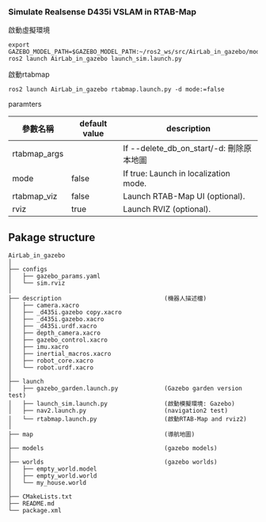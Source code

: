 ### Simulate Realsense D435i VSLAM in RTAB-Map  ###

啟動虛擬環境
```
export GAZEBO_MODEL_PATH=$GAZEBO_MODEL_PATH:~/ros2_ws/src/AirLab_in_gazebo/models
ros2 launch AirLab_in_gazebo launch_sim.launch.py 
```
啟動rtabmap
```
ros2 launch AirLab_in_gazebo rtabmap.launch.py -d mode:=false
```
paramters

| **參數名稱**     | **default value** | **description**                     |
|--------------|-------------------|---------------------------------------|
| rtabmap_args |                   | If --delete_db_on_start/-d: 刪除原本地圖|     
| mode         | false             | If true: Launch in localization mode. |
| rtabmap_viz  | false             | Launch RTAB-Map UI (optional).        |
| rviz         | true              | Launch RVIZ (optional).               |


## Pakage structure
```
AirLab_in_gazebo
│
├── configs                                     
│   ├── gazebo_params.yaml                  
│   └── sim.rviz                            
│
├── description                             (機器人描述檔)     
│   ├── camera.xacro                        
│   ├── _d435i.gazebo copy.xacro            
│   ├── _d435i.gazebo.xacro                 
│   ├── _d435i.urdf.xacro                   
│   ├── depth_camera.xacro                  
│   ├── gazebo_control.xacro                
│   ├── imu.xacro                           
│   ├── inertial_macros.xacro               
│   ├── robot_core.xacro                    
│   └── robot.urdf.xacro                    
│
├── launch
│   ├── gazebo_garden.launch.py             (Gazebo garden version test)
│   ├── launch_sim.launch.py                (啟動模擬環境: Gazebo)
│   ├── nav2.launch.py                      (navigation2 test)
│   └── rtabmap.launch.py                   (啟動RTAB-Map and rviz2)
│
├── map                                     (導航地圖)
│   
├── models                                  (gazebo models)
│
├── worlds                                  (gazebo worlds)
│   ├── empty_world.model                   
│   ├── empty_world.world                   
│   └── my_house.world                      
│
├── CMakeLists.txt
├── README.md
└── package.xml

```